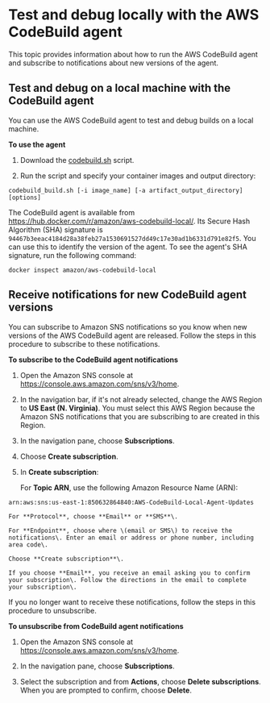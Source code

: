 # Test and debug locally with the AWS CodeBuild agent<a name="use-codebuild-agent"></a>

 This topic provides information about how to run the AWS CodeBuild agent and subscribe to notifications about new versions of the agent\. 

## Test and debug on a local machine with the CodeBuild agent<a name="use-codebuild-agent"></a>

 You can use the AWS CodeBuild agent to test and debug builds on a local machine\. 

**To use the agent**

1.  Download the [codebuild\.sh](https://github.com/aws/aws-codebuild-docker-images/blob/master/local_builds/codebuild_build.sh) script\. 

1.  Run the script and specify your container images and output directory: 

   ```
   codebuild_build.sh [-i image_name] [-a artifact_output_directory] [options]
   ```

 The CodeBuild agent is available from [https://hub\.docker\.com/r/amazon/aws\-codebuild\-local/](https://hub.docker.com/r/amazon/aws-codebuild-local/)\. Its Secure Hash Algorithm \(SHA\) signature is `94467b3eeac4184d28a38feb27a1530691527dd49c17e30ad1b6331d791e82f5`\. You can use this to identify the version of the agent\. To see the agent's SHA signature, run the following command: 

```
docker inspect amazon/aws-codebuild-local
```

## Receive notifications for new CodeBuild agent versions<a name="receive-codebuild-agent-notifications"></a>

 You can subscribe to Amazon SNS notifications so you know when new versions of the AWS CodeBuild agent are released\. Follow the steps in this procedure to subscribe to these notifications\. 

**To subscribe to the CodeBuild agent notifications**

1.  Open the Amazon SNS console at [https://console\.aws\.amazon\.com/sns/v3/home](https://console.aws.amazon.com/sns/v3/home)\. 

1.  In the navigation bar, if it's not already selected, change the AWS Region to **US East \(N\. Virginia\)**\. You must select this AWS Region because the Amazon SNS notifications that you are subscribing to are created in this Region\. 

1.  In the navigation pane, choose **Subscriptions**\. 

1.  Choose **Create subscription**\. 

1.  In **Create subscription**: 

    For **Topic ARN**, use the following Amazon Resource Name \(ARN\): 

   ```
   arn:aws:sns:us-east-1:850632864840:AWS-CodeBuild-Local-Agent-Updates
   ```

    For **Protocol**, choose **Email** or **SMS**\. 

    For **Endpoint**, choose where \(email or SMS\) to receive the notifications\. Enter an email or address or phone number, including area code\. 

    Choose **Create subscription**\. 

    If you choose **Email**, you receive an email asking you to confirm your subscription\. Follow the directions in the email to complete your subscription\. 

 If you no longer want to receive these notifications, follow the steps in this procedure to unsubscribe\. 

**To unsubscribe from CodeBuild agent notifications**

1.  Open the Amazon SNS console at [https://console\.aws\.amazon\.com/sns/v3/home](https://console.aws.amazon.com/sns/v3/home)\. 

1.  In the navigation pane, choose **Subscriptions**\. 

1.  Select the subscription and from **Actions**, choose **Delete subscriptions**\. When you are prompted to confirm, choose **Delete**\. 
